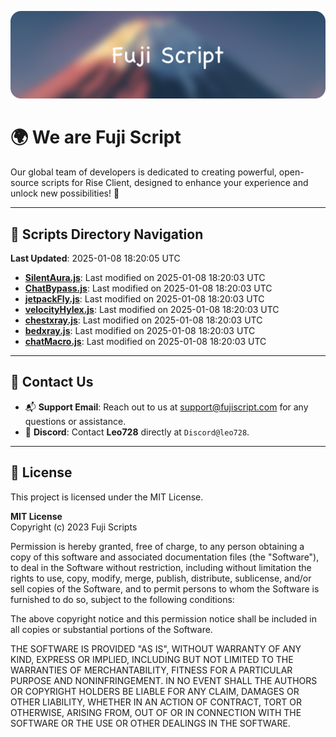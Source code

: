 ![Banner](.github/b.webp)

# 🌍 **We are Fuji Script**

Our global team of developers is dedicated to creating powerful, open-source scripts for Rise Client, designed to enhance your experience and unlock new possibilities! 🌟

---
<!-- SCRIPTS_NAVIGATION_START -->
## 📂 **Scripts Directory Navigation**

**Last Updated**: 2025-01-08 18:20:05 UTC

- **[SilentAura.js](scripts/SilentAura.js)**: Last modified on 2025-01-08 18:20:03 UTC
- **[ChatBypass.js](scripts/ChatBypass.js)**: Last modified on 2025-01-08 18:20:03 UTC
- **[jetpackFly.js](scripts/jetpackFly.js)**: Last modified on 2025-01-08 18:20:03 UTC
- **[velocityHylex.js](scripts/velocityHylex.js)**: Last modified on 2025-01-08 18:20:03 UTC
- **[chestxray.js](scripts/chestxray.js)**: Last modified on 2025-01-08 18:20:03 UTC
- **[bedxray.js](scripts/bedxray.js)**: Last modified on 2025-01-08 18:20:03 UTC
- **[chatMacro.js](scripts/chatMacro.js)**: Last modified on 2025-01-08 18:20:03 UTC

<!-- SCRIPTS_NAVIGATION_END -->

---

## 💬 **Contact Us**  
- 📬 **Support Email**: Reach out to us at [support@fujiscript.com](mailto:support@fujiscript.com) for any questions or assistance.  
- 💬 **Discord**: Contact **Leo728** directly at `Discord@leo728`.

---

## 📜 **License**

This project is licensed under the MIT License.  

**MIT License**  
Copyright (c) 2023 Fuji Scripts  

Permission is hereby granted, free of charge, to any person obtaining a copy of this software and associated documentation files (the "Software"), to deal in the Software without restriction, including without limitation the rights to use, copy, modify, merge, publish, distribute, sublicense, and/or sell copies of the Software, and to permit persons to whom the Software is furnished to do so, subject to the following conditions:  

The above copyright notice and this permission notice shall be included in all copies or substantial portions of the Software.  

THE SOFTWARE IS PROVIDED "AS IS", WITHOUT WARRANTY OF ANY KIND, EXPRESS OR IMPLIED, INCLUDING BUT NOT LIMITED TO THE WARRANTIES OF MERCHANTABILITY, FITNESS FOR A PARTICULAR PURPOSE AND NONINFRINGEMENT. IN NO EVENT SHALL THE AUTHORS OR COPYRIGHT HOLDERS BE LIABLE FOR ANY CLAIM, DAMAGES OR OTHER LIABILITY, WHETHER IN AN ACTION OF CONTRACT, TORT OR OTHERWISE, ARISING FROM, OUT OF OR IN CONNECTION WITH THE SOFTWARE OR THE USE OR OTHER DEALINGS IN THE SOFTWARE.  
